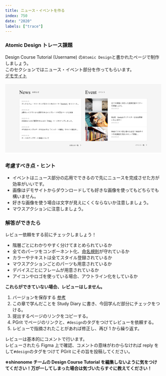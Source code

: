 ```yaml
---
title: ニュース・イベントを作る
index: 750
date: "2020"
labels: ["trace"]
---
```


### Atomic Design トレース課題

Design Course Tutorial (Username) の`Atomic Design`と書かれたページで制作しましょう。  
このセクションではニュース・イベント部分を作ってもらいます。  
[デモサイト](https://demo.tcd-theme.com/tcd063/)

![ニュース・イベント](./img/news-event.png)

### 考慮すべき点・ヒント

- イベントはニュース部分の応用でできるので先にニュースを完成させた方が効率がいいです。
- 画像はデモサイトからダウンロードしても好きな画像を使ってもどちらでも構いません。
- 好きな画像を使う場合は文字が見えにくくならないか注意しましょう。
- マウスアクションに注意しましょう。

### 解答ができたら

レビュー依頼をする前にチェックしましょう！

- 階層ごとにわかりやすく分けてまとめられているか
- 全てのパーツをコンポーネント化、[命名規則](/web/section2-1)が守れているか
- カラーやテキストは全てスタイル登録されているか
- マウスアクションごとのパーツも用意されているか
- デバイスごとにフレームが用意されているか
- アイコンやロゴを使っている場合、アウトライン化をしているか

**これらができていない場合、レビューはしません。**

1. バージョンを保存する [参考](/figma/section2-3/)
2. この章で学んだことを Study Diary に書き、今回学んだ部分にチェックをつける。
3. 提出するページのリンクをコピーする。
4. PGrit でページのリンクと、`#design`のタグをつけてレビューを依頼する。
5. レビューで指摘されたことがあれば修正し、再び 1 から繰り返す。

レビューは基本的にコメントで行います。  
レビューされたら Figma 上で確認、コメントの意味がわからなければ reply をして`#design`のタグをつけて PGrit にその旨を投稿してください。

**※shinonome チームの Design Course Tutorial を編集しないように気をつけてください！万が一してしまった場合は気づいたらすぐに教えてください！**
